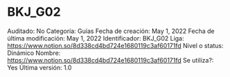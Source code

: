 # BKJ_G02

Auditado: No
Categoría: Guías
Fecha de creación: May 1, 2022
Fecha de última modificación: May 1, 2022
Identificador: BKJ_G02
Liga: https://www.notion.so/8d338cd4bd724e1680119c3af60171fd 
Nivel o status: Dinámico
Nombre: https://www.notion.so/8d338cd4bd724e1680119c3af60171fd 
Se utiliza?: Yes
Última versión: 1.0